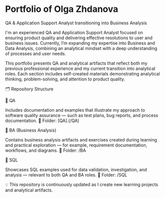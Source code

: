 # Portfolio of Olga Zhdanova
QA & Application Support Analyst transitioning into Business Analysis

I'm an experienced QA and Application Support Analyst focused on ensuring product quality and delivering effective resolutions to user and business issues.
Currently, I’m expanding my expertise into Business and Data Analysis, combining an analytical mindset with a deep understanding of processes and user needs.

This portfolio presents QA and analytical artifacts that reflect both my previous professional experience and my current transition into analytical roles.
Each section includes self-created materials demonstrating analytical thinking, problem-solving, and attention to product quality.

🗂️ Repository Structure

🧩 QA

Includes documentation and examples that illustrate my approach to software quality assurance — such as test plans, bug reports, and process documentation.
📂 Folder: [QA].(/QA)

💼 BA (Business Analysis)

Contains business analysis artifacts and exercises created during learning and practical exploration — for example, requirement documentation, workflows, and diagrams.
📂 Folder: /BA

🧮 SQL

Showcases SQL examples used for data validation, investigation, and analysis — relevant to both QA and BA roles.
📂 Folder: /SQL

💡 This repository is continuously updated as I create new learning projects and analytical artifacts.
